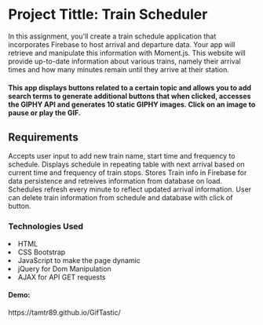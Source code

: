 <h1>Project Tittle: Train Scheduler</h1>
In this assignment, you'll create a train schedule application that incorporates Firebase to host arrival and departure data. Your app will retrieve and manipulate this information with Moment.js. This website will provide up-to-date information about various trains, namely their arrival times and how many minutes remain until they arrive at their station.

<h4>This app displays buttons related to a certain topic and allows you to add search terms to generate additional buttons that when clicked, accesses the GIPHY API and generates 10 static GIPHY images. Click on an image to pause or play the GIF.</h4>

<h2>Requirements</h2>
Accepts user input to add new train name, start time and frequency to schedule. Displays schedule in repeating table with next arrival based on current time and frequency of train stops. Stores Train info in Firebase for data persistence and retreives information from database on load. Schedules refresh every minute to reflect updated arrival information. User can delete train information from schedule and database with click of button.

<h3>Technologies Used</h3>
<li>HTML</li>
<li>CSS Bootstrap</li>
<li>JavaScript to make the page dynamic</li>
<li>jQuery for Dom Manipulation</li>
<li>AJAX for API GET requests</li>

<h4>Demo:</h4>
https://tamtr89.github.io/GifTastic/
